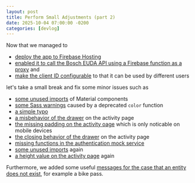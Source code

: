 ```yaml
---
layout: post
title: Perform Small Adjustments (part 2)
date: 2025-10-04 07:00:00 -0200
categories: [devlog]
---
```


Now that we managed to
* [deploy the app to Firebase Hosting](https://open-ebike.github.io/devlog/2025/09/30/deploy-to-firebase-hosting.html)
* [enabled it to call the Bosch EUDA API using a Firebase function as a proxy](https://open-ebike.github.io/devlog/2025/10/02/use-firebase-function0to-proxy-api-calls.html) and 
* [make the client ID configurable](https://open-ebike.github.io/devlog/2025/10/03/make-client-id-configurable.html) to that it can be used by different users 

let's take a small break and fix some minor issues such as

* [some unused imports](https://github.com/open-ebike/open-ebike-frontend/commit/9973def7e4eb5872ba8c29ea2583cfa08ebbe482) of Material components
* [some Sass warnings](https://github.com/open-ebike/open-ebike-frontend/commit/272f7529b6b20524376d864b4702192efc624003) caused by a deprecated `color` function
* [a simple typo](https://github.com/open-ebike/open-ebike-frontend/commit/5c76c64b625bc2968a6aef4b4863f70ca0fabf99)
* [a misbehavior of the drawer](https://github.com/open-ebike/open-ebike-frontend/commit/bdaebd9e56bcc2157a9ff145b47fc026ba5d8c57) on the activity page
* [the missing padding on the activity oage](https://github.com/open-ebike/open-ebike-frontend/commit/07802414827b04ab53cd670ea92406abb8e5da58) which is only noticable on mobile devices
* [the closing behavior of the drawer](https://github.com/open-ebike/open-ebike-frontend/commit/4274bbb629a7bdcb3cd106e6847e557411cd83c5) on the activity page
* [missing functions in the authentication mock service](https://github.com/open-ebike/open-ebike-frontend/commit/a4d82a85b81085e4882b7cc9165c46fe99b3742d)
* [some unused imports](https://github.com/open-ebike/open-ebike-frontend/commit/759cdda390da9a2c76acf5dc042e4777a4d148b1) again
* [a height value on the activity page](https://github.com/open-ebike/open-ebike-frontend/commit/d77cc183e614f10c86759d74d05d32f8a88f28fe) again

Furthermore, we added some useful [messages for the case that an entity does not exist](https://github.com/open-ebike/open-ebike-frontend/commit/065eb862af273ec2838bd029edeb03e8415c7c5e), for example a bike pass.